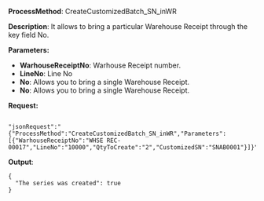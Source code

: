 **ProcessMethod**: CreateCustomizedBatch_SN_inWR

**Description**: It allows to bring a particular Warehouse Receipt through the key field No.


**Parameters:** 
-	**WarhouseReceiptNo**: Warhouse Receipt number.
-	**LineNo**: Line No
-	**No**: Allows you to bring a single Warehouse Receipt.
-	**No**: Allows you to bring a single Warehouse Receipt.



**Request:**
```

"jsonRequest":"{"ProcessMethod":"CreateCustomizedBatch_SN_inWR","Parameters":[{"WarhouseReceiptNo":"WHSE REC-00017","LineNo":"10000","QtyToCreate":"2","CustomizedSN":"SNAB0001"}]}"

```


**Output**:

```
{
  "The series was created": true
}
```


